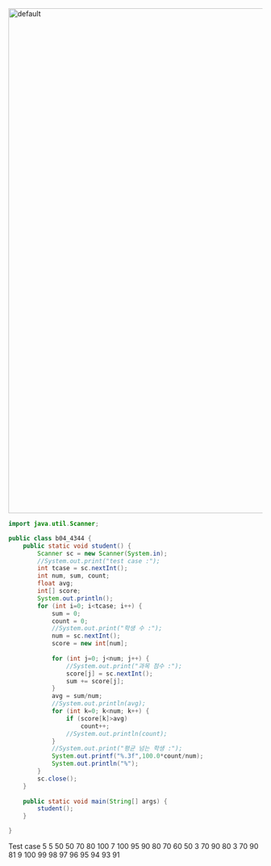 <img width="1000" alt="default" src="https://user-images.githubusercontent.com/29402714/43265292-4ccf6a58-9123-11e8-9b54-da8cf97e8c20.png">

```java
import java.util.Scanner;

public class b04_4344 {
	public static void student() {
		Scanner sc = new Scanner(System.in);
		//System.out.print("test case :");
		int tcase = sc.nextInt();
		int num, sum, count;
		float avg;
		int[] score;
		System.out.println();
		for (int i=0; i<tcase; i++) {
			sum = 0;
			count = 0;
			//System.out.print("학생 수 :");
			num = sc.nextInt();
			score = new int[num];
			
			for (int j=0; j<num; j++) {
				//System.out.print("과목 점수 :");
				score[j] = sc.nextInt();
				sum += score[j];
			}
			avg = sum/num;
			//System.out.println(avg);
			for (int k=0; k<num; k++) {
				if (score[k]>avg)
					count++;
				//System.out.println(count);
			}
			//System.out.print("평균 넘는 학생 :");
			System.out.printf("%.3f",100.0*count/num);
			System.out.println("%");
		}
		sc.close();
	}
	
	public static void main(String[] args) {
		student();
	}

}
```

Test case
5 
5 50 50 70 80 100 
7 100 95 90 80 70 60 50 
3 70 90 80 
3 70 90 81 
9 100 99 98 97 96 95 94 93 91
